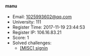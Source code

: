 #### manu  

* Email: 1025993602@qq.com  
* University: 111  
* Register Time: 2017-11-19 23:44:53  
* Register IP: 106.16.83.21  
* Score: 1  
* Solved challenges: 
  * [[MISC] signin](https://github.com/SniperOJ/Challenges/blob/master/web/signin.json)  
